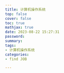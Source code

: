 ```yaml
---
title: 计算机操作系统
top: false
cover: false
toc: true
mathjax: true
date: 2023-08-22 15:27:31
password:
summary:
tags:
- 计算机操作系统
categories:
- find JOB

---
```


